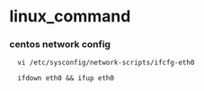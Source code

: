 # linux_command
### centos network config
```
  vi /etc/sysconfig/network-scripts/ifcfg-eth0
```

```
  ifdown eth0 && ifup eth0
```

